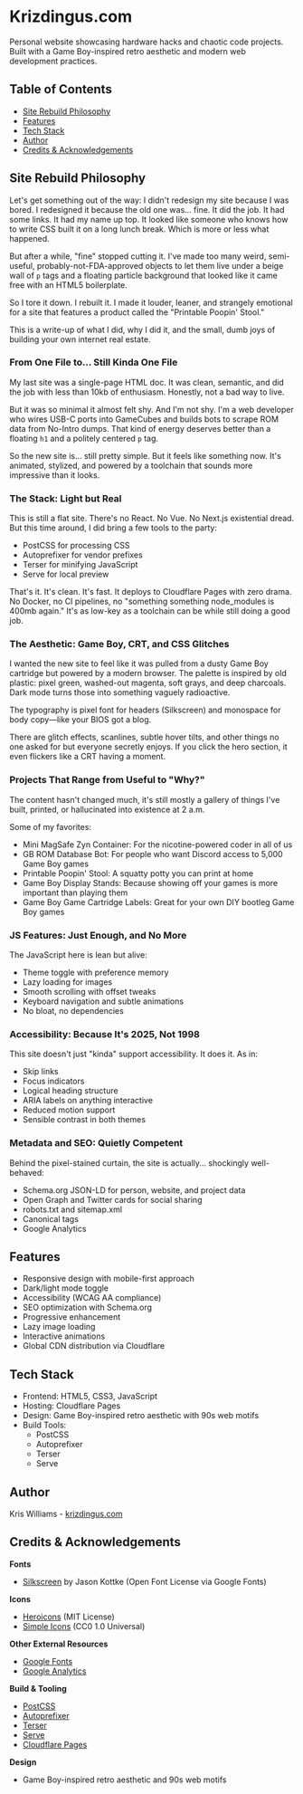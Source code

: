 # Krizdingus.com

Personal website showcasing hardware hacks and chaotic code projects. Built with a Game Boy-inspired retro aesthetic and modern web development practices.

## Table of Contents
- [Site Rebuild Philosophy](#site-rebuild-philosophy)
- [Features](#features)
- [Tech Stack](#tech-stack)
- [Author](#author)
- [Credits & Acknowledgements](#credits--acknowledgements)

## Site Rebuild Philosophy

Let's get something out of the way: I didn't redesign my site because I was bored. I redesigned it because the old one was... fine.
It did the job. It had some links. It had my name up top. It looked like someone who knows how to write CSS built it on a long lunch break. Which is more or less what happened.

But after a while, "fine" stopped cutting it. I've made too many weird, semi-useful, probably-not-FDA-approved objects to let them live under a beige wall of `p` tags and a floating particle background that looked like it came free with an HTML5 boilerplate.

So I tore it down. I rebuilt it. I made it louder, leaner, and strangely emotional for a site that features a product called the "Printable Poopin' Stool."

This is a write-up of what I did, why I did it, and the small, dumb joys of building your own internet real estate.

### From One File to... Still Kinda One File
My last site was a single-page HTML doc. It was clean, semantic, and did the job with less than 10kb of enthusiasm. Honestly, not a bad way to live.

But it was so minimal it almost felt shy. And I'm not shy. I'm a web developer who wires USB-C ports into GameCubes and builds bots to scrape ROM data from No-Intro dumps. That kind of energy deserves better than a floating `h1` and a politely centered `p` tag.

So the new site is... still pretty simple. But it feels like something now. It's animated, stylized, and powered by a toolchain that sounds more impressive than it looks.

### The Stack: Light but Real
This is still a flat site. There's no React. No Vue. No Next.js existential dread. But this time around, I did bring a few tools to the party:
- PostCSS for processing CSS
- Autoprefixer for vendor prefixes
- Terser for minifying JavaScript
- Serve for local preview

That's it. It's clean. It's fast. It deploys to Cloudflare Pages with zero drama. No Docker, no CI pipelines, no "something something node_modules is 400mb again." It's as low-key as a toolchain can be while still doing a good job.

### The Aesthetic: Game Boy, CRT, and CSS Glitches
I wanted the new site to feel like it was pulled from a dusty Game Boy cartridge but powered by a modern browser. The palette is inspired by old plastic: pixel green, washed-out magenta, soft grays, and deep charcoals. Dark mode turns those into something vaguely radioactive.

The typography is pixel font for headers (Silkscreen) and monospace for body copy—like your BIOS got a blog.

There are glitch effects, scanlines, subtle hover tilts, and other things no one asked for but everyone secretly enjoys. If you click the hero section, it even flickers like a CRT having a moment.

### Projects That Range from Useful to "Why?"
The content hasn't changed much, it's still mostly a gallery of things I've built, printed, or hallucinated into existence at 2 a.m.

Some of my favorites:
- Mini MagSafe Zyn Container: For the nicotine-powered coder in all of us
- GB ROM Database Bot: For people who want Discord access to 5,000 Game Boy games
- Printable Poopin' Stool: A squatty potty you can print at home
- Game Boy Display Stands: Because showing off your games is more important than playing them
- Game Boy Game Cartridge Labels: Great for your own DIY bootleg Game Boy games

### JS Features: Just Enough, and No More
The JavaScript here is lean but alive:
- Theme toggle with preference memory
- Lazy loading for images
- Smooth scrolling with offset tweaks
- Keyboard navigation and subtle animations
- No bloat, no dependencies

### Accessibility: Because It's 2025, Not 1998
This site doesn't just "kinda" support accessibility. It does it. As in:
- Skip links
- Focus indicators
- Logical heading structure
- ARIA labels on anything interactive
- Reduced motion support
- Sensible contrast in both themes

### Metadata and SEO: Quietly Competent
Behind the pixel-stained curtain, the site is actually... shockingly well-behaved:
- Schema.org JSON-LD for person, website, and project data
- Open Graph and Twitter cards for social sharing
- robots.txt and sitemap.xml
- Canonical tags
- Google Analytics

## Features

- Responsive design with mobile-first approach
- Dark/light mode toggle
- Accessibility (WCAG AA compliance)
- SEO optimization with Schema.org
- Progressive enhancement
- Lazy image loading
- Interactive animations
- Global CDN distribution via Cloudflare

## Tech Stack

- Frontend: HTML5, CSS3, JavaScript
- Hosting: Cloudflare Pages
- Design: Game Boy-inspired retro aesthetic with 90s web motifs
- Build Tools:
  - PostCSS
  - Autoprefixer
  - Terser
  - Serve

## Author

Kris Williams - [krizdingus.com](https://krizdingus.com)

## Credits & Acknowledgements

**Fonts**
- [Silkscreen](https://fonts.google.com/specimen/Silkscreen) by Jason Kottke (Open Font License via Google Fonts)

**Icons**
- [Heroicons](https://heroicons.com/) (MIT License)
- [Simple Icons](https://simpleicons.org/) (CC0 1.0 Universal)

**Other External Resources**
- [Google Fonts](https://fonts.google.com/)
- [Google Analytics](https://analytics.google.com/)

**Build & Tooling**
- [PostCSS](https://postcss.org/)
- [Autoprefixer](https://github.com/postcss/autoprefixer)
- [Terser](https://github.com/terser/terser)
- [Serve](https://github.com/vercel/serve)
- [Cloudflare Pages](https://pages.cloudflare.com/)

**Design**
- Game Boy-inspired retro aesthetic and 90s web motifs 